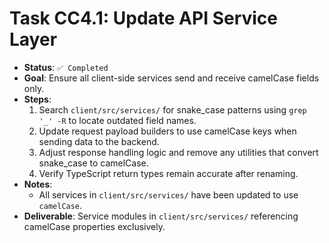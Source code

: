# Task CC4.1: Update API Service Layer

- **Status**: `✅ Completed`
- **Goal**: Ensure all client-side services send and receive camelCase fields only.
- **Steps**:
  1. Search `client/src/services/` for snake_case patterns using `grep '_' -R` to locate outdated field names.
  2. Update request payload builders to use camelCase keys when sending data to the backend.
  3. Adjust response handling logic and remove any utilities that convert snake_case to camelCase.
  4. Verify TypeScript return types remain accurate after renaming.
- **Notes**:
  - All services in `client/src/services/` have been updated to use `camelCase`.
- **Deliverable**: Service modules in `client/src/services/` referencing camelCase properties exclusively.
